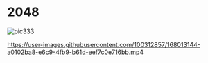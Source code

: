 # 2048
![pic333](https://user-images.githubusercontent.com/100312857/167805516-3cd3f353-8119-46cb-8c61-709b3eacb150.jpg)



https://user-images.githubusercontent.com/100312857/168013144-a0102ba8-e6c9-4fb9-b61d-eef7c0e716bb.mp4


